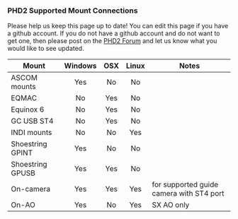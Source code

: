 ### PHD2 Supported Mount Connections ###

Please help us keep this page up to date!  You can edit this page if you have a github account.  If you do not have a github account and do not want to get one, then please post on the [PHD2 Forum](https://groups.google.com/forum/?fromgroups=#!forum/open-phd-guiding) and let us know what you would like to see updated.

|Mount|Windows|OSX|Linux|Notes|
|-----|:-----:|:-:|:--:|-----|
| ASCOM mounts| Yes | No | No |  |
| EQMAC | No | Yes | No |  |
| Equinox 6 | No | Yes | No |  |
| GC USB ST4 | No | Yes | No |  |
| INDI mounts | No | No | Yes |  |
| Shoestring GPINT | Yes | No | No |  |
| Shoestring GPUSB | Yes | Yes | No |  |
| On-camera | Yes | Yes | Yes | for supported guide camera with ST4 port |
| On-AO | Yes | No | Yes | SX AO only |

